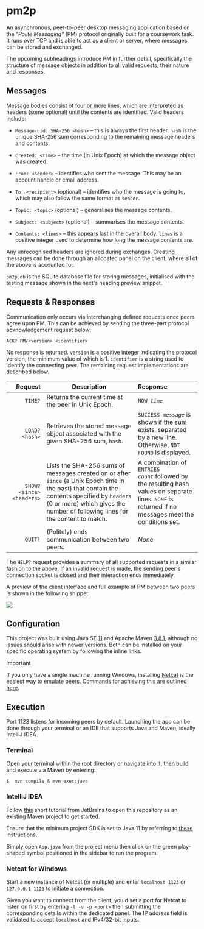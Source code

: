 # pm2p

An asynchronous, peer-to-peer desktop messaging application based on the *"Polite Messaging"* (PM)
protocol originally built for a coursework task. It runs over TCP and is able to act as a client or
server, where messages can be stored and exchanged.

The upcoming subheadings introduce PM in further detail, specifically the structure of message
objects in addition to all valid requests, their nature and responses.

## Messages

Message bodies consist of four or more lines, which are interpreted as headers (some optional)
until the contents are identified. Valid headers include:

- `Message-uid: SHA-256 <hash>` – this is always the first header. `hash` is the unique SHA-256 sum
corresponding to the remaining message headers and contents.

- `Created: <time>` – the time (in Unix Epoch) at which the message object was created.

- `From: <sender>` – identifies who sent the message. This may be an account handle or email
address.

- `To: <recipient>` (optional) – identifies who the message is going to, which may also follow the
same format as `sender`.

- `Topic: <topic>` (optional) – generalises the message contents.

- `Subject: <subject>` (optional) – summarises the message contents.

- `Contents: <lines>` – this appears last in the overall body. `lines` is a positive integer used
to determine how long the message contents are.

Any unrecognised headers are ignored during exchanges. Creating messages can be done through an
allocated panel on the client, where all of the above is accounted for.

`pm2p.db` is the SQLite database file for storing messages, initialised with the testing message
shown in the next's heading preview snippet.

## Requests & Responses

Communication only occurs via interchanging defined requests once peers agree upon PM. This can be
achieved by sending the three-part protocol acknowledgement request below:

```
ACK? PM/<version> <identifier>
```

No response is returned. `version` is a positive integer indicating the protocol version, the
minimum value of which is 1. `identifier` is a string used to identify the connecting peer. The
remaining request implementations are described below.

| Request | Description | Response |
| ---: | --- | :--- |
| `TIME?` | Returns the current time at the peer in Unix Epoch. | <code>NOW <em>time</em></code> |
| `LOAD? <hash>` | Retrieves the stored message object associated with the given SHA-256 sum, `hash`. | <code>SUCCESS <em>message</em></code> is shown if the sum exists, separated by a new line. Otherwise, `NOT FOUND` is displayed. |
| `SHOW? <since> <headers>` | Lists the SHA-256 sums of messages created on or after `since` (a Unix Epoch time in the past) that contain the contents specified by `headers` (0 or more) which gives the number of following lines for the content to match. | A combination of <code>ENTRIES <em>count</em></code> followed by the resulting hash values on separate lines. `NONE` is returned if no messages meet the conditions set. |
| `QUIT!` | (Politely) ends communication between two peers. | *None* |

The `HELP?` request provides a summary of all supported requests in a similar fashion to the above.
If an invalid request is made, the sending peer's connection socket is closed and their interaction
ends immediately.

A preview of the client interface and full example of PM between two peers is shown in the
following snippet.

![](https://github.com/user-attachments/assets/7ef5559b-aa8c-45dc-9c0e-02b57dec5192)

## Configuration

This project was built using Java SE
[11](https://docs.oracle.com/en/java/javase/11/install/overview-jdk-installation.html) and Apache
Maven [3.8.1](https://maven.apache.org/docs/3.8.1/release-notes.html), although no issues should
arise with newer versions. Both can be installed on your specific operating system by following the
inline links.

> [!IMPORTANT]
> If you only have a single machine running Windows, installing
> [Netcat](https://eternallybored.org/misc/netcat/) is the easiest way to emulate peers. Commands
> for achieving this are outlined [here](#netcat-for-windows).

## Execution

Port 1123 listens for incoming peers by default. Launching the app can be done through your
terminal or an IDE that supports Java and Maven, ideally IntelliJ IDEA.

### Terminal

Open your terminal within the root directory or navigate into it, then build and execute via
Maven by entering:

```shell
$  mvn compile & mvn exec:java
```

### IntelliJ IDEA

Follow [this](https://www.jetbrains.com/help/idea/maven-support.html#maven_import_project_start)
short tutorial from JetBrains to open this repository as an existing Maven project to get started.

Ensure that the minimum project SDK is set to Java 11 by referring to
[these](https://www.jetbrains.com/help/idea/sdk.html#change-project-sdk) instructions.

Simply open `App.java` from the project menu then click on the green play-shaped symbol positioned
in the sidebar to run the program.

### Netcat for Windows

Start a new instance of Netcat (or multiple) and enter `localhost 1123` or `127.0.0.1 1123` to
initiate a connection.

Given you want to connect from the client, you'd set a port for Netcat to listen on first by
entering `-l -v -p <port>` then submitting the corresponding details within the dedicated panel.
The IP address field is validated to accept `localhost` and IPv4/32-bit inputs.
